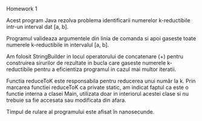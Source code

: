 Homework 1

Acest program Java rezolva problema identificarii numerelor k-reductibile intr-un interval dat [a, b].

Programul valideaza argumentele din linia de comanda si apoi gaseste toate numerele k-reductibile in intervalul [a, b].

Am folosit StringBuilder in locul operatorului de concatenare (+) pentru construirea sirurilor de rezultate in bucla care gaseste numerele k-reductibile pentru a eficientiza programul in cazul mai multor iteratii.

Functia reduceToK este responsabila pentru reducerea unui număr la k. Prin marcarea functiei reduceToK ca private static, am indicat faptul ca este o functie interna a clasei Main, utilizata doar in interiorul acestei clase si nu trebuie sa fie accesata sau modificata din afara.

Timpul de rulare al programului este afisat în nanosecunde.
